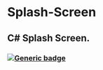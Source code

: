 # Splash-Screen

## C# Splash Screen.

### [![Generic badge](https://img.shields.io/badge/Splash-Screen-<COLOR>.svg)](https://shields.io/)
